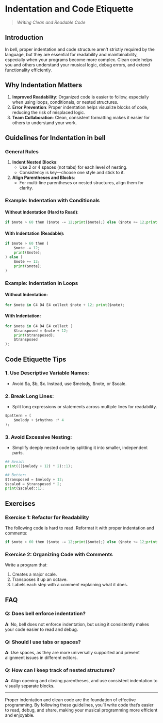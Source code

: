 # Indentation and Code Etiquette

> _Writing Clean and Readable Code_

## Introduction

In _bell_, proper indentation and code structure aren't strictly required by the language, but they are essential for readability and maintainability, especially when your programs become more complex. Clean code helps you and others understand your musical logic, debug errors, and extend functionality efficiently.

## Why Indentation Matters

1. **Improved Readability**: Organized code is easier to follow, especially when using loops, conditionals, or nested structures.
2. **Error Prevention**: Proper indentation helps visualize blocks of code, reducing the risk of misplaced logic.
3. **Team Collaboration**: Clean, consistent formatting makes it easier for others to understand your work.

## Guidelines for Indentation in bell

### General Rules

1. **Indent Nested Blocks**:
   - Use 2 or 4 spaces (not tabs) for each level of nesting.
   - Consistency is key—choose one style and stick to it.
2. **Align Parentheses and Blocks**:
   - For multi-line parentheses or nested structures, align them for clarity.

### Example: Indentation with Conditionals

#### Without Indentation (Hard to Read):

```py
if $note > 60 then ($note -= 12;print($note);) else ($note += 12;print($note);)
```

#### With Indentation (Readable):

```py
if $note > 60 then (
    $note -= 12;
    print($note);
) else (
    $note += 12;
    print($note);
)
```

### Example: Indentation in Loops

#### Without Indentation:

```py
for $note in C4 D4 E4 collect $note + 12; print($note);
```

#### With Indentation:

```py
for $note in C4 D4 E4 collect (
    $transposed = $note + 12;
    print($transposed);
    $transposed
);
```

## Code Etiquette Tips

### 1. Use Descriptive Variable Names:

- Avoid $a, $b, $x. Instead, use $melody, $note, or $scale.

### 2. Break Long Lines:

- Split long expressions or statements across multiple lines for readability.

```py
$pattern = (
	$melody + $rhythms :* 4
);
```

### 3. Avoid Excessive Nesting:

- Simplify deeply nested code by splitting it into smaller, independent parts.

```py
## Avoid:
print((($melody + 12) * 2)::1);

## Better:
$transposed = $melody + 12;
$scaled = $transposed * 2;
print($scaled::1);
```

## Exercises

### Exercise 1: Refactor for Readability

The following code is hard to read. Reformat it with proper indentation and comments:

```py
if $note > 60 then ($note -= 12;print($note);) else ($note += 12;print($note);)
```

### Exercise 2: Organizing Code with Comments

Write a program that:

1. Creates a major scale.
2. Transposes it up an octave.
3. Labels each step with a comment explaining what it does.

## FAQ

### Q: Does bell enforce indentation?

**A**: No, bell does not enforce indentation, but using it consistently makes your code easier to read and debug.

### Q: Should I use tabs or spaces?

**A**: Use spaces, as they are more universally supported and prevent alignment issues in different editors.

### Q: How can I keep track of nested structures?

**A**: Align opening and closing parentheses, and use consistent indentation to visually separate blocks.

---

Proper indentation and clean code are the foundation of effective programming. By following these guidelines, you’ll write code that’s easier to read, debug, and share, making your musical programming more efficient and enjoyable.
